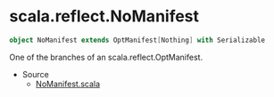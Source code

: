 
#                           scala.reflect.NoManifest                           #

```scala
object NoManifest extends OptManifest[Nothing] with Serializable
```

One of the branches of an scala.reflect.OptManifest.

* Source
  * [NoManifest.scala](https://github.com/scala/scala/tree/6d09a1ba5f/src/library/scala/reflect/NoManifest.scala#L1)

